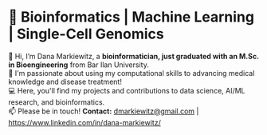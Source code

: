 # 🔬 Bioinformatics | Machine Learning | Single-Cell Genomics

👋 Hi, I’m Dana Markiewitz, a **bioinformatician, just graduated with an M.Sc. in Bioengineering** from Bar Ilan University.  
🚀 I'm passionate about using my computational skills to advancing medical knowledge and disease treatment!  
💻 Here, you'll find my projects and contributions to data science, AI/ML research, and bioinformatics.  
📫 Please be in touch! **Contact:** dmarkiewitz@gmail.com | https://www.linkedin.com/in/dana-markiewitz/

<!---
Markiewitz/Markiewitz is a ✨ special ✨ repository because its `README.md` (this file) appears on your GitHub profile.
You can click the Preview link to take a look at your changes.
--->
